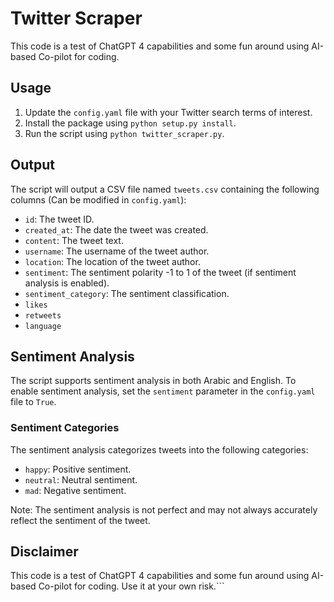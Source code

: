 # Twitter Scraper

This code is a test of ChatGPT 4 capabilities and some fun around using AI-based Co-pilot for coding.

## Usage

1. Update the `config.yaml` file with your Twitter search terms of interest.
2. Install the package using `python setup.py install`.
3. Run the script using `python twitter_scraper.py`.

## Output

The script will output a CSV file named `tweets.csv` containing the following columns (Can be modified in `config.yaml`):

- `id`: The tweet ID.
- `created_at`: The date the tweet was created.
- `content`: The tweet text.
- `username`: The username of the tweet author.
- `location`: The location of the tweet author.
- `sentiment`: The sentiment polarity -1 to 1 of the tweet (if sentiment analysis is enabled).
- `sentiment_category`: The sentiment classification.
- `likes`
- `retweets`
- `language`

## Sentiment Analysis

The script supports sentiment analysis in both Arabic and English. To enable sentiment analysis, set the `sentiment` parameter in the `config.yaml` file to `True`.

### Sentiment Categories

The sentiment analysis categorizes tweets into the following categories:

- `happy`: Positive sentiment.
- `neutral`: Neutral sentiment.
- `mad`: Negative sentiment.

Note: The sentiment analysis is not perfect and may not always accurately reflect the sentiment of the tweet.

## Disclaimer

This code is a test of ChatGPT 4 capabilities and some fun around using AI-based Co-pilot for coding. Use it at your own risk.```
